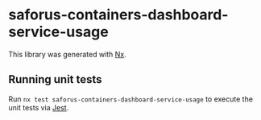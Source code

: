 # saforus-containers-dashboard-service-usage

This library was generated with [Nx](https://nx.dev).

## Running unit tests

Run `nx test saforus-containers-dashboard-service-usage` to execute the unit tests via [Jest](https://jestjs.io).
